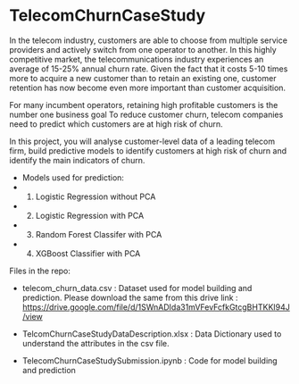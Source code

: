 # TelecomChurnCaseStudy
In the telecom industry, customers are able to choose from multiple service providers and actively switch from one operator to another. In this highly competitive market, the telecommunications industry experiences an average of 15-25% annual churn rate. Given the fact that it costs 5-10 times more to acquire a new customer than to retain an existing one, customer retention has now become even more important than customer acquisition.

For many incumbent operators, retaining high profitable customers is the number one business goal
To reduce customer churn, telecom companies need to predict which customers are at high risk of churn.

In this project, you will analyse customer-level data of a leading telecom firm, build predictive models to identify customers at high risk of churn and identify the main indicators of churn.

- Models used for prediction: 
- 1. Logistic Regression without PCA 
- 2. Logistic Regression with PCA 
- 3. Random Forest Classifer with PCA 
- 4. XGBoost Classifier with PCA 

Files in the repo: 

- telecom_churn_data.csv : Dataset used for model building and prediction. Please download the same from this drive link : https://drive.google.com/file/d/1SWnADIda31mVFevFcfkGtcgBHTKKI94J/view

- TelcomChurnCaseStudyDataDescription.xlsx : Data Dictionary used to understand the attributes in the csv file. 

- TelecomChurnCaseStudySubmission.ipynb : Code for model building and prediction

